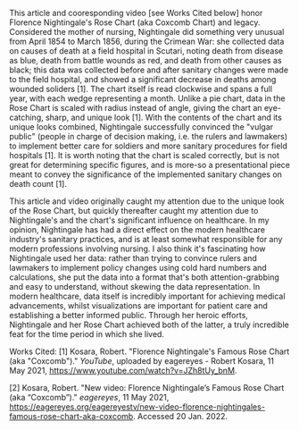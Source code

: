 This article and cooresponding video [see Works Cited below] honor Florence Nightingale's Rose Chart (aka Coxcomb Chart) and legacy. Considered the mother of nursing, Nightingale did something very unusual from April 1854 to March 1856, during the Crimean War: she collected data on causes of death at a field hospital in Scutari, noting death from disease as blue, death from battle wounds as red, and death from other causes as black; this data was collected before and after sanitary changes were made to the field hospital, and showed a significant decrease in deaths among wounded soliders [1]. The chart itself is read clockwise and spans a full year, with each wedge representing a month. Unlike a pie chart, data in the Rose Chart is scaled with radius instead of angle, giving the chart an eye-catching, sharp, and unique look [1]. With the contents of the chart and its unique looks combined, Nightingale successfully convinced the "vulgar public" (people in charge of decision making, i.e. the rulers and lawmakers) to implement better care for soldiers and more sanitary procedures for field hospitals [1]. It is worth noting that the chart is scaled correctly, but is not great for determining specific figures, and is more-so a presentational piece meant to convey the significance of the implemented sanitary changes on death count [1].

This article and video originally caught my attention due to the unique look of the Rose Chart, but quickly thereafter caught my attention due to Nightingale's and the chart's significant influence on healthcare. In my opinion, Nightingale has had a direct effect on the modern healthcare industry's sanitary practices, and is at least somewhat responsible for any modern professions involving nursing. I also think it's fascinating how Nightingale used her data: rather than trying to convince rulers and lawmakers to implement policy changes using cold hard numbers and calculations, she put the data into a format that's both attention-grabbing and easy to understand, without skewing the data representation. In modern healthcare, data itself is incredibly important for achieving medical advancements, whilst visualizations are important for patient care and establishing a better informed public. Through her heroic efforts, Nightingale and her Rose Chart achieved both of the latter, a truly incredible feat for the time period in which she lived.

Works Cited:
[1] Kosara, Robert. "Florence Nightingale's Famous Rose Chart (aka "Coxcomb")." *YouTube*, uploaded by eagereyes - Robert Kosara, 11 May 2021, https://www.youtube.com/watch?v=JZh8tUy_bnM.

[2] Kosara, Robert. "New video: Florence Nightingale’s Famous Rose Chart (aka “Coxcomb”)." *eagereyes*, 11 May 2021, https://eagereyes.org/eagereyestv/new-video-florence-nightingales-famous-rose-chart-aka-coxcomb. Accessed 20 Jan. 2022.
